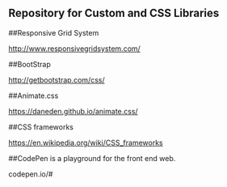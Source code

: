 ## Repository for Custom and CSS Libraries

##Responsive Grid System

http://www.responsivegridsystem.com/

##BootStrap

http://getbootstrap.com/css/

##Animate.css

https://daneden.github.io/animate.css/

##CSS frameworks

https://en.wikipedia.org/wiki/CSS_frameworks

##CodePen is a playground for the front end web.

codepen.io/#


